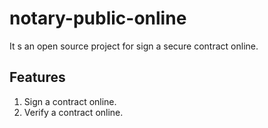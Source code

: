 # notary-public-online
It s an open source project for sign a secure contract online.

## Features
1. Sign a contract online.
2. Verify a contract online.